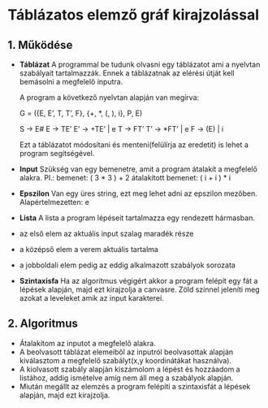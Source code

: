 # Táblázatos elemző gráf kirajzolással
## 1. Működése

- **Táblázat**
  A programmal be tudunk olvasni egy táblázatot ami a nyelvtan szabályait tartalmazzák.
  Ennek a táblázatnak az elérési útját kell bemásolni a megfelelő inputra.

  A program a következő nyelvtan alapján van megírva:
  
    G = ({E, E’, T, T’, F}, {+, *, (, ), i}, P, E)

    S -> E#
    E -> TE’
    E’ -> +TE’ | e
    T -> FT’
    T’ -> *FT’ | e
    F -> (E) | i
  
  Ezt a táblázatot módosítani és menteni(felülírja az eredetit) is lehet a program segítségével.
- **Input**
  Szükség van egy bemenetre, amit a program átalakít a megfelelő alakra.
  Pl.: 
    bemenet:                ( 3 * 3 ) + 2
    átalakított bemenet:    ( i + i ) * i 

- **Epszilon**
  Van egy üres string, ezt meg lehet adni az epszilon mezőben. 
  Alapértelmezetten: e

- **Lista**
A lista a program lépéseit tartalmazza egy rendezett hármasban.
 - az első elem az aktuális input szalag maradék része
 - a középső elem a verem aktuális tartalma
 - a jobboldali elem pedig az eddig alkalmazott szabályok sorozata

- **Szintaxisfa**
  Ha az algoritmus végigért akkor a program felépít egy fát a lépések alapján, majd ezt kirajzolja a canvasre.
  Zöld színnel jeleníti meg azokat a leveleket amik az input karakterei.
  
  
## 2. Algoritmus

  - Átalakítom az inputot a megfelelő alakra.
  - A beolvasott táblázat elemeiből az inputról beolvasottak alapján kiválasztom a megfelelő szabályt(x,y koordinátákat használva).
  - A kiolvasott szabály alapján kiszámolom a lépést és hozzáadom a listához, addig ismételve amíg nem áll meg a szabályok alapján.
  - Miután megállt az elemzés a program felépíti a szintaxisfát a lépések alapján, majd ezt kirajzolja.
